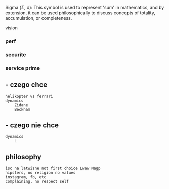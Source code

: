 Sigma (Σ, σ): This symbol is used to represent 'sum' in mathematics, and by extension, it can be used philosophically to discuss concepts of totality, accumulation, or completeness.

vision 

###         perf
###         securite
###         service prime

## - czego chce 
    helikopter vs ferrari
    dynamics 
        Zidane
        Beckham    

## - czego nie chce
    dynamics
        L 

## philosophy
    isc na latwizne not first choice Lwaw Magp
    hipsters, no religion no values 
    instagram, fb, etc
    complaining, no respect self


